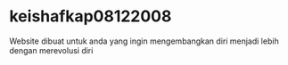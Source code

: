 # keishafkap08122008
Website dibuat untuk anda yang ingin mengembangkan diri menjadi lebih dengan merevolusi diri

